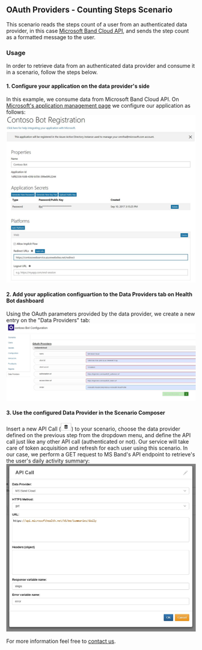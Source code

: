 ## OAuth Providers - Counting Steps Scenario

This scenario reads the steps count of a user from an authenticated data provider, in this case [Microsoft Band Cloud API](https://developer.microsoftband.com/cloudAPI), and sends the step count as a formatted message to the user.

### Usage
In order to retrieve data from an authenticated data provider and consume it in a scenario, follow the steps below.

#### 1. Configure your application on the data provider's side
In this example, we consume data from Microsoft Band Cloud API. On [Microsoft's application management page](https://account.live.com/developers/applications) we configure our application as follows:
![](images/readme1.JPG "Application configuration")

#### 2. Add your application configuartion to the Data Providers tab on Health Bot dashboard
Using the OAuth parameters provided by the data provider, we create a new entry on the "Data Providers" tab:
![](images/readme2.JPG "Data Provider configuration")

#### 3. Use the configured Data Provider in the Scenario Composer
Insert a new API Call (![](images/readme3.JPG "Insert API Call")) to your scenario, choose the data provider defined on the previous step from the dropdown menu, and define the API call just like any other API call (authenticated or not). Our service will take care of token acquisition and refresh for each user using this scenario. 
In our case, we perform a GET request to MS Band's API endpoint to retrieve's the user's daily activity summary:
![](images/readme4.JPG "API Call configuration")

For more information feel free to [contact us](mailto:HealthBotDRI@microsoft.com).

